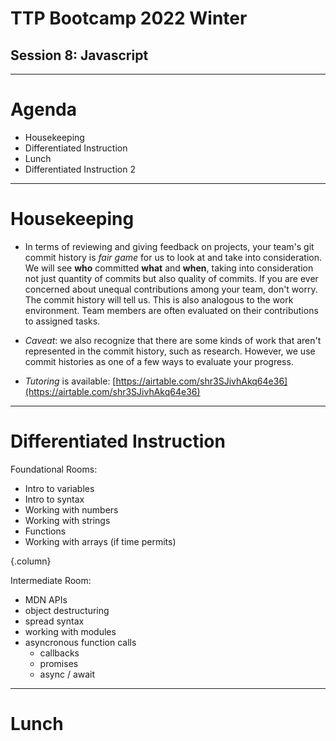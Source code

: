 # TTP Bootcamp 2022 Winter
## Session 8: Javascript

---

# Agenda

- Housekeeping
- Differentiated Instruction
- Lunch
- Differentiated Instruction 2

---

# Housekeeping

- In terms of reviewing and giving feedback on projects, your team's git commit history is *fair game* for us to look at and take into consideration. We will see **who** committed **what** and **when**, taking into consideration not just quantity of commits but also quality of commits. If you are ever concerned about unequal contributions among your team, don't worry. The commit history will tell us. This is also analogous to the work environment. Team members are often evaluated on their contributions to assigned tasks.

- *Caveat*: we also recognize that there are some kinds of work that aren't represented in the commit history, such as research. However, we use commit histories as one of a few ways to evaluate your progress.

- *Tutoring* is available: [https://airtable.com/shr3SJivhAkq64e36](https://airtable.com/shr3SJivhAkq64e36)

---

# Differentiated Instruction

Foundational Rooms:
- Intro to variables
- Intro to syntax
- Working with numbers
- Working with strings
- Functions
- Working with arrays (if time permits)

{.column}

Intermediate Room:
- MDN APIs
- object destructuring
- spread syntax
- working with modules
- asyncronous function calls
  - callbacks
  - promises
  - async / await

---

# Lunch

